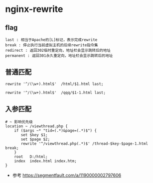 # nginx-rewrite


## flag
```
last : 相当于Apache的[L]标记，表示完成rewrite
break : 停止执行当前虚拟主机的后续rewrite指令集
redirect : 返回302临时重定向，地址栏会显示跳转后的地址
permanent : 返回301永久重定向，地址栏会显示跳转后的地址
```

## 普通匹配
```
rewrite '^/(\w+).html$'  /html/$1.html last;

rewrite '^/(\w+).html$'  /qqq/$1-1.html last;
```

## 入参匹配
```
# ~ 影响优先级
location ~ /viewthread.php {
    if ($args ~* "tid=(.*)&page=(.*)$") {
       set $key $1;
       set $page $2;
       rewrite '^/viewthread.php(.*)$' /thread-$key-$page-1.html break;
    }
    root   D:/html;
    index  index.html index.htm;
}

```

* 参考 https://segmentfault.com/a/1190000002797606